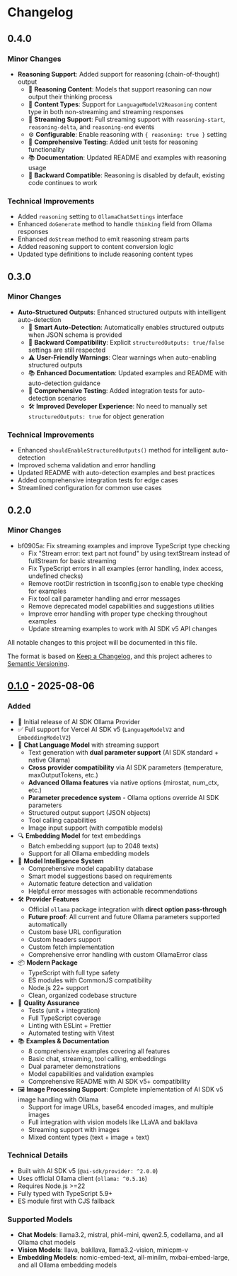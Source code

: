 # Changelog

## 0.4.0

### Minor Changes

- **Reasoning Support**: Added support for reasoning (chain-of-thought) output
  - 🧠 **Reasoning Content**: Models that support reasoning can now output their thinking process
  - 📝 **Content Types**: Support for `LanguageModelV2Reasoning` content type in both non-streaming and streaming responses
  - 🔄 **Streaming Support**: Full streaming support with `reasoning-start`, `reasoning-delta`, and `reasoning-end` events
  - ⚙️ **Configurable**: Enable reasoning with `{ reasoning: true }` setting
  - 🧪 **Comprehensive Testing**: Added unit tests for reasoning functionality
  - 📚 **Documentation**: Updated README and examples with reasoning usage
  - 🎯 **Backward Compatible**: Reasoning is disabled by default, existing code continues to work

### Technical Improvements

- Added `reasoning` setting to `OllamaChatSettings` interface
- Enhanced `doGenerate` method to handle `thinking` field from Ollama responses
- Enhanced `doStream` method to emit reasoning stream parts
- Added reasoning support to content conversion logic
- Updated type definitions to include reasoning content types

## 0.3.0

### Minor Changes

- **Auto-Structured Outputs**: Enhanced structured outputs with intelligent auto-detection
  - 🎯 **Smart Auto-Detection**: Automatically enables structured outputs when JSON schema is provided
  - 🔧 **Backward Compatibility**: Explicit `structuredOutputs: true/false` settings are still respected
  - ⚠️ **User-Friendly Warnings**: Clear warnings when auto-enabling structured outputs
  - 📚 **Enhanced Documentation**: Updated examples and README with auto-detection guidance
  - 🧪 **Comprehensive Testing**: Added integration tests for auto-detection scenarios
  - 🛠️ **Improved Developer Experience**: No need to manually set `structuredOutputs: true` for object generation

### Technical Improvements

- Enhanced `shouldEnableStructuredOutputs()` method for intelligent auto-detection
- Improved schema validation and error handling
- Updated README with auto-detection examples and best practices
- Added comprehensive integration tests for edge cases
- Streamlined configuration for common use cases

## 0.2.0

### Minor Changes

- bf0905a: Fix streaming examples and improve TypeScript type checking
  - Fix "Stream error: text part not found" by using textStream instead of fullStream for basic streaming
  - Fix TypeScript errors in all examples (error handling, index access, undefined checks)
  - Remove rootDir restriction in tsconfig.json to enable type checking for examples
  - Fix tool call parameter handling and error messages
  - Remove deprecated model capabilities and suggestions utilities
  - Improve error handling with proper type checking throughout examples
  - Update streaming examples to work with AI SDK v5 API changes

All notable changes to this project will be documented in this file.

The format is based on [Keep a Changelog](https://keepachangelog.com/en/1.0.0/),
and this project adheres to [Semantic Versioning](https://semver.org/spec/v2.0.0.html).

## [0.1.0] - 2025-08-06

### Added

- 🎉 Initial release of AI SDK Ollama Provider
- ✅ Full support for Vercel AI SDK v5 (`LanguageModelV2` and `EmbeddingModelV2`)
- 🤖 **Chat Language Model** with streaming support
  - Text generation with **dual parameter support** (AI SDK standard + native Ollama)
  - **Cross provider compatibility** via AI SDK parameters (temperature, maxOutputTokens, etc.)
  - **Advanced Ollama features** via native options (mirostat, num_ctx, etc.)
  - **Parameter precedence system** - Ollama options override AI SDK parameters
  - Structured output support (JSON objects)
  - Tool calling capabilities
  - Image input support (with compatible models)
- 🔍 **Embedding Model** for text embeddings
  - Batch embedding support (up to 2048 texts)
  - Support for all Ollama embedding models
- 🧠 **Model Intelligence System**
  - Comprehensive model capability database
  - Smart model suggestions based on requirements
  - Automatic feature detection and validation
  - Helpful error messages with actionable recommendations
- 🛠️ **Provider Features**
  - Official `ollama` package integration with **direct option pass-through**
  - **Future proof**: All current and future Ollama parameters supported automatically
  - Custom base URL configuration
  - Custom headers support
  - Custom fetch implementation
  - Comprehensive error handling with custom OllamaError class
- 📦 **Modern Package**
  - TypeScript with full type safety
  - ES modules with CommonJS compatibility
  - Node.js 22+ support
  - Clean, organized codebase structure
- 🧪 **Quality Assurance**
  - Tests (unit + integration)
  - Full TypeScript coverage
  - Linting with ESLint + Prettier
  - Automated testing with Vitest
- 📚 **Examples & Documentation**
  - 8 comprehensive examples covering all features
  - Basic chat, streaming, tool calling, embeddings
  - Dual parameter demonstrations
  - Model capabilities and validation examples
  - Comprehensive README with AI SDK v5+ compatibility
- 🖼️ **Image Processing Support**: Complete implementation of AI SDK v5 image handling with Ollama
  - Support for image URLs, base64 encoded images, and multiple images
  - Full integration with vision models like LLaVA and bakllava
  - Streaming support with images
  - Mixed content types (text + image + text)

### Technical Details

- Built with AI SDK v5 (`@ai-sdk/provider: ^2.0.0`)
- Uses official Ollama client (`ollama: ^0.5.16`)
- Requires Node.js >=22
- Fully typed with TypeScript 5.9+
- ES module first with CJS fallback

### Supported Models

- **Chat Models**: llama3.2, mistral, phi4-mini, qwen2.5, codellama, and all Ollama chat models
- **Vision Models**: llava, bakllava, llama3.2-vision, minicpm-v
- **Embedding Models**: nomic-embed-text, all-minilm, mxbai-embed-large, and all Ollama embedding models

[0.1.0]: https://github.com/jagreehal/ai-sdk-ollama/releases/tag/v0.1.0
